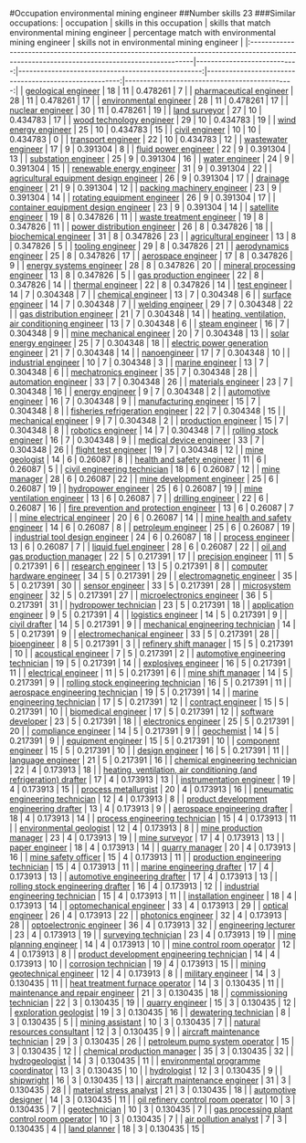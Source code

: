 #Occupation environmental mining engineer
##Number skills 23
###Similar occupations:
| occupation                                                                                                                                  |   skills in this occupation |   skills that match environmental mining engineer |   percentage match with environmental mining engineer |   skills not in environmental mining engineer |
|:--------------------------------------------------------------------------------------------------------------------------------------------|----------------------------:|--------------------------------------------------:|------------------------------------------------------:|----------------------------------------------:|
| [geological engineer](geological_engineer.md)                                                                                               |                          18 |                                                11 |                                              0.478261 |                                             7 |
| [pharmaceutical engineer](pharmaceutical_engineer.md)                                                                                       |                          28 |                                                11 |                                              0.478261 |                                            17 |
| [environmental engineer](environmental_engineer.md)                                                                                         |                          28 |                                                11 |                                              0.478261 |                                            17 |
| [nuclear engineer](nuclear_engineer.md)                                                                                                     |                          30 |                                                11 |                                              0.478261 |                                            19 |
| [land surveyor](land_surveyor.md)                                                                                                           |                          27 |                                                10 |                                              0.434783 |                                            17 |
| [wood technology engineer](wood_technology_engineer.md)                                                                                     |                          29 |                                                10 |                                              0.434783 |                                            19 |
| [wind energy engineer](wind_energy_engineer.md)                                                                                             |                          25 |                                                10 |                                              0.434783 |                                            15 |
| [civil engineer](civil_engineer.md)                                                                                                         |                          10 |                                                10 |                                              0.434783 |                                             0 |
| [transport engineer](transport_engineer.md)                                                                                                 |                          22 |                                                10 |                                              0.434783 |                                            12 |
| [wastewater engineer](wastewater_engineer.md)                                                                                               |                          17 |                                                 9 |                                              0.391304 |                                             8 |
| [fluid power engineer](fluid_power_engineer.md)                                                                                             |                          22 |                                                 9 |                                              0.391304 |                                            13 |
| [substation engineer](substation_engineer.md)                                                                                               |                          25 |                                                 9 |                                              0.391304 |                                            16 |
| [water engineer](water_engineer.md)                                                                                                         |                          24 |                                                 9 |                                              0.391304 |                                            15 |
| [renewable energy engineer](renewable_energy_engineer.md)                                                                                   |                          31 |                                                 9 |                                              0.391304 |                                            22 |
| [agricultural equipment design engineer](agricultural_equipment_design_engineer.md)                                                         |                          26 |                                                 9 |                                              0.391304 |                                            17 |
| [drainage engineer](drainage_engineer.md)                                                                                                   |                          21 |                                                 9 |                                              0.391304 |                                            12 |
| [packing machinery engineer](packing_machinery_engineer.md)                                                                                 |                          23 |                                                 9 |                                              0.391304 |                                            14 |
| [rotating equipment engineer](rotating_equipment_engineer.md)                                                                               |                          26 |                                                 9 |                                              0.391304 |                                            17 |
| [container equipment design engineer](container_equipment_design_engineer.md)                                                               |                          23 |                                                 9 |                                              0.391304 |                                            14 |
| [satellite engineer](satellite_engineer.md)                                                                                                 |                          19 |                                                 8 |                                              0.347826 |                                            11 |
| [waste treatment engineer](waste_treatment_engineer.md)                                                                                     |                          19 |                                                 8 |                                              0.347826 |                                            11 |
| [power distribution engineer](power_distribution_engineer.md)                                                                               |                          26 |                                                 8 |                                              0.347826 |                                            18 |
| [biochemical engineer](biochemical_engineer.md)                                                                                             |                          31 |                                                 8 |                                              0.347826 |                                            23 |
| [agricultural engineer](agricultural_engineer.md)                                                                                           |                          13 |                                                 8 |                                              0.347826 |                                             5 |
| [tooling engineer](tooling_engineer.md)                                                                                                     |                          29 |                                                 8 |                                              0.347826 |                                            21 |
| [aerodynamics engineer](aerodynamics_engineer.md)                                                                                           |                          25 |                                                 8 |                                              0.347826 |                                            17 |
| [aerospace engineer](aerospace_engineer.md)                                                                                                 |                          17 |                                                 8 |                                              0.347826 |                                             9 |
| [energy systems engineer](energy_systems_engineer.md)                                                                                       |                          28 |                                                 8 |                                              0.347826 |                                            20 |
| [mineral processing engineer](mineral_processing_engineer.md)                                                                               |                          13 |                                                 8 |                                              0.347826 |                                             5 |
| [gas production engineer](gas_production_engineer.md)                                                                                       |                          22 |                                                 8 |                                              0.347826 |                                            14 |
| [thermal engineer](thermal_engineer.md)                                                                                                     |                          22 |                                                 8 |                                              0.347826 |                                            14 |
| [test engineer](test_engineer.md)                                                                                                           |                          14 |                                                 7 |                                              0.304348 |                                             7 |
| [chemical engineer](chemical_engineer.md)                                                                                                   |                          13 |                                                 7 |                                              0.304348 |                                             6 |
| [surface engineer](surface_engineer.md)                                                                                                     |                          14 |                                                 7 |                                              0.304348 |                                             7 |
| [welding engineer](welding_engineer.md)                                                                                                     |                          29 |                                                 7 |                                              0.304348 |                                            22 |
| [gas distribution engineer](gas_distribution_engineer.md)                                                                                   |                          21 |                                                 7 |                                              0.304348 |                                            14 |
| [heating, ventilation, air conditioning engineer](heating,_ventilation,_air_conditioning_engineer.md)                                       |                          13 |                                                 7 |                                              0.304348 |                                             6 |
| [steam engineer](steam_engineer.md)                                                                                                         |                          16 |                                                 7 |                                              0.304348 |                                             9 |
| [mine mechanical engineer](mine_mechanical_engineer.md)                                                                                     |                          20 |                                                 7 |                                              0.304348 |                                            13 |
| [solar energy engineer](solar_energy_engineer.md)                                                                                           |                          25 |                                                 7 |                                              0.304348 |                                            18 |
| [electric power generation engineer](electric_power_generation_engineer.md)                                                                 |                          21 |                                                 7 |                                              0.304348 |                                            14 |
| [nanoengineer](nanoengineer.md)                                                                                                             |                          17 |                                                 7 |                                              0.304348 |                                            10 |
| [industrial engineer](industrial_engineer.md)                                                                                               |                          10 |                                                 7 |                                              0.304348 |                                             3 |
| [marine engineer](marine_engineer.md)                                                                                                       |                          13 |                                                 7 |                                              0.304348 |                                             6 |
| [mechatronics engineer](mechatronics_engineer.md)                                                                                           |                          35 |                                                 7 |                                              0.304348 |                                            28 |
| [automation engineer](automation_engineer.md)                                                                                               |                          33 |                                                 7 |                                              0.304348 |                                            26 |
| [materials engineer](materials_engineer.md)                                                                                                 |                          23 |                                                 7 |                                              0.304348 |                                            16 |
| [energy engineer](energy_engineer.md)                                                                                                       |                           9 |                                                 7 |                                              0.304348 |                                             2 |
| [automotive engineer](automotive_engineer.md)                                                                                               |                          16 |                                                 7 |                                              0.304348 |                                             9 |
| [manufacturing engineer](manufacturing_engineer.md)                                                                                         |                          15 |                                                 7 |                                              0.304348 |                                             8 |
| [fisheries refrigeration engineer](fisheries_refrigeration_engineer.md)                                                                     |                          22 |                                                 7 |                                              0.304348 |                                            15 |
| [mechanical engineer](mechanical_engineer.md)                                                                                               |                           9 |                                                 7 |                                              0.304348 |                                             2 |
| [production engineer](production_engineer.md)                                                                                               |                          15 |                                                 7 |                                              0.304348 |                                             8 |
| [robotics engineer](robotics_engineer.md)                                                                                                   |                          14 |                                                 7 |                                              0.304348 |                                             7 |
| [rolling stock engineer](rolling_stock_engineer.md)                                                                                         |                          16 |                                                 7 |                                              0.304348 |                                             9 |
| [medical device engineer](medical_device_engineer.md)                                                                                       |                          33 |                                                 7 |                                              0.304348 |                                            26 |
| [flight test engineer](flight_test_engineer.md)                                                                                             |                          19 |                                                 7 |                                              0.304348 |                                            12 |
| [mine geologist](mine_geologist.md)                                                                                                         |                          14 |                                                 6 |                                              0.26087  |                                             8 |
| [health and safety engineer](health_and_safety_engineer.md)                                                                                 |                          11 |                                                 6 |                                              0.26087  |                                             5 |
| [civil engineering technician](civil_engineering_technician.md)                                                                             |                          18 |                                                 6 |                                              0.26087  |                                            12 |
| [mine manager](mine_manager.md)                                                                                                             |                          28 |                                                 6 |                                              0.26087  |                                            22 |
| [mine development engineer](mine_development_engineer.md)                                                                                   |                          25 |                                                 6 |                                              0.26087  |                                            19 |
| [hydropower engineer](hydropower_engineer.md)                                                                                               |                          25 |                                                 6 |                                              0.26087  |                                            19 |
| [mine ventilation engineer](mine_ventilation_engineer.md)                                                                                   |                          13 |                                                 6 |                                              0.26087  |                                             7 |
| [drilling engineer](drilling_engineer.md)                                                                                                   |                          22 |                                                 6 |                                              0.26087  |                                            16 |
| [fire prevention and protection engineer](fire_prevention_and_protection_engineer.md)                                                       |                          13 |                                                 6 |                                              0.26087  |                                             7 |
| [mine electrical engineer](mine_electrical_engineer.md)                                                                                     |                          20 |                                                 6 |                                              0.26087  |                                            14 |
| [mine health and safety engineer](mine_health_and_safety_engineer.md)                                                                       |                          14 |                                                 6 |                                              0.26087  |                                             8 |
| [petroleum engineer](petroleum_engineer.md)                                                                                                 |                          25 |                                                 6 |                                              0.26087  |                                            19 |
| [industrial tool design engineer](industrial_tool_design_engineer.md)                                                                       |                          24 |                                                 6 |                                              0.26087  |                                            18 |
| [process engineer](process_engineer.md)                                                                                                     |                          13 |                                                 6 |                                              0.26087  |                                             7 |
| [liquid fuel engineer](liquid_fuel_engineer.md)                                                                                             |                          28 |                                                 6 |                                              0.26087  |                                            22 |
| [oil and gas production manager](oil_and_gas_production_manager.md)                                                                         |                          22 |                                                 5 |                                              0.217391 |                                            17 |
| [precision engineer](precision_engineer.md)                                                                                                 |                          11 |                                                 5 |                                              0.217391 |                                             6 |
| [research engineer](research_engineer.md)                                                                                                   |                          13 |                                                 5 |                                              0.217391 |                                             8 |
| [computer hardware engineer](computer_hardware_engineer.md)                                                                                 |                          34 |                                                 5 |                                              0.217391 |                                            29 |
| [electromagnetic engineer](electromagnetic_engineer.md)                                                                                     |                          35 |                                                 5 |                                              0.217391 |                                            30 |
| [sensor engineer](sensor_engineer.md)                                                                                                       |                          33 |                                                 5 |                                              0.217391 |                                            28 |
| [microsystem engineer](microsystem_engineer.md)                                                                                             |                          32 |                                                 5 |                                              0.217391 |                                            27 |
| [microelectronics engineer](microelectronics_engineer.md)                                                                                   |                          36 |                                                 5 |                                              0.217391 |                                            31 |
| [hydropower technician](hydropower_technician.md)                                                                                           |                          23 |                                                 5 |                                              0.217391 |                                            18 |
| [application engineer](application_engineer.md)                                                                                             |                           9 |                                                 5 |                                              0.217391 |                                             4 |
| [logistics engineer](logistics_engineer.md)                                                                                                 |                          14 |                                                 5 |                                              0.217391 |                                             9 |
| [civil drafter](civil_drafter.md)                                                                                                           |                          14 |                                                 5 |                                              0.217391 |                                             9 |
| [mechanical engineering technician](mechanical_engineering_technician.md)                                                                   |                          14 |                                                 5 |                                              0.217391 |                                             9 |
| [electromechanical engineer](electromechanical_engineer.md)                                                                                 |                          33 |                                                 5 |                                              0.217391 |                                            28 |
| [bioengineer](bioengineer.md)                                                                                                               |                           8 |                                                 5 |                                              0.217391 |                                             3 |
| [refinery shift manager](refinery_shift_manager.md)                                                                                         |                          15 |                                                 5 |                                              0.217391 |                                            10 |
| [acoustical engineer](acoustical_engineer.md)                                                                                               |                           7 |                                                 5 |                                              0.217391 |                                             2 |
| [automotive engineering technician](automotive_engineering_technician.md)                                                                   |                          19 |                                                 5 |                                              0.217391 |                                            14 |
| [explosives engineer](explosives_engineer.md)                                                                                               |                          16 |                                                 5 |                                              0.217391 |                                            11 |
| [electrical engineer](electrical_engineer.md)                                                                                               |                          11 |                                                 5 |                                              0.217391 |                                             6 |
| [mine shift manager](mine_shift_manager.md)                                                                                                 |                          14 |                                                 5 |                                              0.217391 |                                             9 |
| [rolling stock engineering technician](rolling_stock_engineering_technician.md)                                                             |                          16 |                                                 5 |                                              0.217391 |                                            11 |
| [aerospace engineering technician](aerospace_engineering_technician.md)                                                                     |                          19 |                                                 5 |                                              0.217391 |                                            14 |
| [marine engineering technician](marine_engineering_technician.md)                                                                           |                          17 |                                                 5 |                                              0.217391 |                                            12 |
| [contract engineer](contract_engineer.md)                                                                                                   |                          15 |                                                 5 |                                              0.217391 |                                            10 |
| [biomedical engineer](biomedical_engineer.md)                                                                                               |                          17 |                                                 5 |                                              0.217391 |                                            12 |
| [software developer](software_developer.md)                                                                                                 |                          23 |                                                 5 |                                              0.217391 |                                            18 |
| [electronics engineer](electronics_engineer.md)                                                                                             |                          25 |                                                 5 |                                              0.217391 |                                            20 |
| [compliance engineer](compliance_engineer.md)                                                                                               |                          14 |                                                 5 |                                              0.217391 |                                             9 |
| [geochemist](geochemist.md)                                                                                                                 |                          14 |                                                 5 |                                              0.217391 |                                             9 |
| [equipment engineer](equipment_engineer.md)                                                                                                 |                          15 |                                                 5 |                                              0.217391 |                                            10 |
| [component engineer](component_engineer.md)                                                                                                 |                          15 |                                                 5 |                                              0.217391 |                                            10 |
| [design engineer](design_engineer.md)                                                                                                       |                          16 |                                                 5 |                                              0.217391 |                                            11 |
| [language engineer](language_engineer.md)                                                                                                   |                          21 |                                                 5 |                                              0.217391 |                                            16 |
| [chemical engineering technician](chemical_engineering_technician.md)                                                                       |                          22 |                                                 4 |                                              0.173913 |                                            18 |
| [heating, ventilation, air conditioning (and refrigeration) drafter](heating,_ventilation,_air_conditioning_(and_refrigeration)_drafter.md) |                          17 |                                                 4 |                                              0.173913 |                                            13 |
| [instrumentation engineer](instrumentation_engineer.md)                                                                                     |                          19 |                                                 4 |                                              0.173913 |                                            15 |
| [process metallurgist](process_metallurgist.md)                                                                                             |                          20 |                                                 4 |                                              0.173913 |                                            16 |
| [pneumatic engineering technician](pneumatic_engineering_technician.md)                                                                     |                          12 |                                                 4 |                                              0.173913 |                                             8 |
| [product development engineering drafter](product_development_engineering_drafter.md)                                                       |                          13 |                                                 4 |                                              0.173913 |                                             9 |
| [aerospace engineering drafter](aerospace_engineering_drafter.md)                                                                           |                          18 |                                                 4 |                                              0.173913 |                                            14 |
| [process engineering technician](process_engineering_technician.md)                                                                         |                          15 |                                                 4 |                                              0.173913 |                                            11 |
| [environmental geologist](environmental_geologist.md)                                                                                       |                          12 |                                                 4 |                                              0.173913 |                                             8 |
| [mine production manager](mine_production_manager.md)                                                                                       |                          23 |                                                 4 |                                              0.173913 |                                            19 |
| [mine surveyor](mine_surveyor.md)                                                                                                           |                          17 |                                                 4 |                                              0.173913 |                                            13 |
| [paper engineer](paper_engineer.md)                                                                                                         |                          18 |                                                 4 |                                              0.173913 |                                            14 |
| [quarry manager](quarry_manager.md)                                                                                                         |                          20 |                                                 4 |                                              0.173913 |                                            16 |
| [mine safety officer](mine_safety_officer.md)                                                                                               |                          15 |                                                 4 |                                              0.173913 |                                            11 |
| [production engineering technician](production_engineering_technician.md)                                                                   |                          15 |                                                 4 |                                              0.173913 |                                            11 |
| [marine engineering drafter](marine_engineering_drafter.md)                                                                                 |                          17 |                                                 4 |                                              0.173913 |                                            13 |
| [automotive engineering drafter](automotive_engineering_drafter.md)                                                                         |                          17 |                                                 4 |                                              0.173913 |                                            13 |
| [rolling stock engineering drafter](rolling_stock_engineering_drafter.md)                                                                   |                          16 |                                                 4 |                                              0.173913 |                                            12 |
| [industrial engineering technician](industrial_engineering_technician.md)                                                                   |                          15 |                                                 4 |                                              0.173913 |                                            11 |
| [installation engineer](installation_engineer.md)                                                                                           |                          18 |                                                 4 |                                              0.173913 |                                            14 |
| [optomechanical engineer](optomechanical_engineer.md)                                                                                       |                          33 |                                                 4 |                                              0.173913 |                                            29 |
| [optical engineer](optical_engineer.md)                                                                                                     |                          26 |                                                 4 |                                              0.173913 |                                            22 |
| [photonics engineer](photonics_engineer.md)                                                                                                 |                          32 |                                                 4 |                                              0.173913 |                                            28 |
| [optoelectronic engineer](optoelectronic_engineer.md)                                                                                       |                          36 |                                                 4 |                                              0.173913 |                                            32 |
| [engineering lecturer](engineering_lecturer.md)                                                                                             |                          23 |                                                 4 |                                              0.173913 |                                            19 |
| [surveying technician](surveying_technician.md)                                                                                             |                          23 |                                                 4 |                                              0.173913 |                                            19 |
| [mine planning engineer](mine_planning_engineer.md)                                                                                         |                          14 |                                                 4 |                                              0.173913 |                                            10 |
| [mine control room operator](mine_control_room_operator.md)                                                                                 |                          12 |                                                 4 |                                              0.173913 |                                             8 |
| [product development engineering technician](product_development_engineering_technician.md)                                                 |                          14 |                                                 4 |                                              0.173913 |                                            10 |
| [corrosion technician](corrosion_technician.md)                                                                                             |                          19 |                                                 4 |                                              0.173913 |                                            15 |
| [mining geotechnical engineer](mining_geotechnical_engineer.md)                                                                             |                          12 |                                                 4 |                                              0.173913 |                                             8 |
| [military engineer](military_engineer.md)                                                                                                   |                          14 |                                                 3 |                                              0.130435 |                                            11 |
| [heat treatment furnace operator](heat_treatment_furnace_operator.md)                                                                       |                          14 |                                                 3 |                                              0.130435 |                                            11 |
| [maintenance and repair engineer](maintenance_and_repair_engineer.md)                                                                       |                          21 |                                                 3 |                                              0.130435 |                                            18 |
| [commissioning technician](commissioning_technician.md)                                                                                     |                          22 |                                                 3 |                                              0.130435 |                                            19 |
| [quarry engineer](quarry_engineer.md)                                                                                                       |                          15 |                                                 3 |                                              0.130435 |                                            12 |
| [exploration geologist](exploration_geologist.md)                                                                                           |                          19 |                                                 3 |                                              0.130435 |                                            16 |
| [dewatering technician](dewatering_technician.md)                                                                                           |                           8 |                                                 3 |                                              0.130435 |                                             5 |
| [mining assistant](mining_assistant.md)                                                                                                     |                          10 |                                                 3 |                                              0.130435 |                                             7 |
| [natural resources consultant](natural_resources_consultant.md)                                                                             |                          12 |                                                 3 |                                              0.130435 |                                             9 |
| [aircraft maintenance technician](aircraft_maintenance_technician.md)                                                                       |                          29 |                                                 3 |                                              0.130435 |                                            26 |
| [petroleum pump system operator](petroleum_pump_system_operator.md)                                                                         |                          15 |                                                 3 |                                              0.130435 |                                            12 |
| [chemical production manager](chemical_production_manager.md)                                                                               |                          35 |                                                 3 |                                              0.130435 |                                            32 |
| [hydrogeologist](hydrogeologist.md)                                                                                                         |                          14 |                                                 3 |                                              0.130435 |                                            11 |
| [environmental programme coordinator](environmental_programme_coordinator.md)                                                               |                          13 |                                                 3 |                                              0.130435 |                                            10 |
| [hydrologist](hydrologist.md)                                                                                                               |                          12 |                                                 3 |                                              0.130435 |                                             9 |
| [shipwright](shipwright.md)                                                                                                                 |                          16 |                                                 3 |                                              0.130435 |                                            13 |
| [aircraft maintenance engineer](aircraft_maintenance_engineer.md)                                                                           |                          31 |                                                 3 |                                              0.130435 |                                            28 |
| [material stress analyst](material_stress_analyst.md)                                                                                       |                          21 |                                                 3 |                                              0.130435 |                                            18 |
| [automotive designer](automotive_designer.md)                                                                                               |                          14 |                                                 3 |                                              0.130435 |                                            11 |
| [oil refinery control room operator](oil_refinery_control_room_operator.md)                                                                 |                          10 |                                                 3 |                                              0.130435 |                                             7 |
| [geotechnician](geotechnician.md)                                                                                                           |                          10 |                                                 3 |                                              0.130435 |                                             7 |
| [gas processing plant control room operator](gas_processing_plant_control_room_operator.md)                                                 |                          10 |                                                 3 |                                              0.130435 |                                             7 |
| [air pollution analyst](air_pollution_analyst.md)                                                                                           |                           7 |                                                 3 |                                              0.130435 |                                             4 |
| [land planner](land_planner.md)                                                                                                             |                          18 |                                                 3 |                                              0.130435 |                                            15 |
